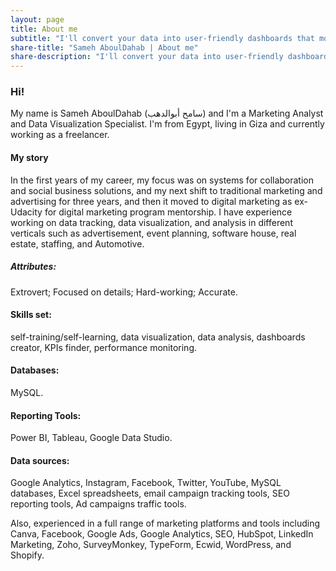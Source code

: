 ```yaml
---
layout: page
title: About me
subtitle: "I'll convert your data into user-friendly dashboards that monitor your data so you conclude results instantly"
share-title: "Sameh AboulDahab | About me"
share-description: "I'll convert your data into user-friendly dashboards that monitor your data so you conclude results instantly"
---
```


### Hi!

My name is Sameh AboulDahab (سامح أبوالدهب) and I'm a Marketing Analyst and Data Visualization Specialist. I'm from Egypt, living in Giza and currently working as a freelancer.

#### My story

  In the first years of my career, my focus was on systems for collaboration and social business solutions, and my next shift to traditional marketing and advertising for three years, and then it moved to digital marketing as ex-Udacity for digital marketing program mentorship.
I have experience working on data tracking, data visualization, and analysis in different verticals such as advertisement, event planning, software house, real estate, staffing, and Automotive. 

##### Attributes:
Extrovert;
Focused on details;
Hard-working;
Accurate.

#### Skills set: 
self-training/self-learning, data visualization, data analysis, dashboards creator, KPIs finder, performance monitoring.

#### Databases: 
MySQL.

#### Reporting Tools: 
Power BI, Tableau, Google Data Studio.

#### Data sources:
Google Analytics, Instagram, Facebook, Twitter, YouTube, MySQL databases, Excel spreadsheets, email campaign tracking tools, SEO reporting tools, Ad campaigns traffic tools.

 Also, experienced in a full range of marketing platforms and tools including Canva, Facebook, Google Ads, Google Analytics, SEO, HubSpot, LinkedIn Marketing, Zoho, SurveyMonkey, TypeForm, Ecwid, WordPress, and Shopify.
